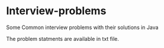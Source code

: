 # Interview-problems
Some Common interview problems with their solutions in Java

The problem statments are available in txt file.


